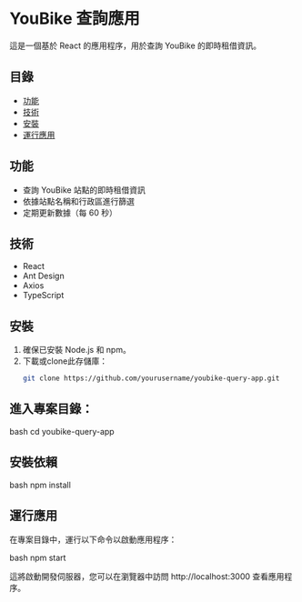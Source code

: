 # YouBike 查詢應用

這是一個基於 React 的應用程序，用於查詢 YouBike 的即時租借資訊。

## 目錄

- [功能](#功能)
- [技術](#技術棧)
- [安裝](#安裝)
- [運行應用](#運行應用)

## 功能

- 查詢 YouBike 站點的即時租借資訊
- 依據站點名稱和行政區進行篩選
- 定期更新數據（每 60 秒）

## 技術

- React
- Ant Design
- Axios
- TypeScript

## 安裝

1. 確保已安裝 Node.js 和 npm。
2. 下載或clone此存儲庫：
   ```bash
   git clone https://github.com/yourusername/youbike-query-app.git

## 進入專案目錄：

   bash
   cd youbike-query-app

## 安裝依賴

   bash
   npm install

## 運行應用

   在專案目錄中，運行以下命令以啟動應用程序：

   bash
   npm start

這將啟動開發伺服器，您可以在瀏覽器中訪問 http://localhost:3000 查看應用程序。